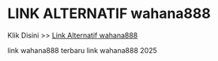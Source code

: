 # LINK ALTERNATIF wahana888

Klik Disini >> <a href="https://linksto.pages.dev/">Link Alternatif wahana888 </a>

link wahana888 terbaru
link wahana888 2025